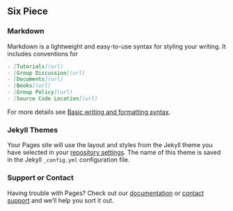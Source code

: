 ## Six Piece

### Markdown

Markdown is a lightweight and easy-to-use syntax for styling your writing. It includes conventions for

```markdown
- [Tutorials](url)
- [Group Discussion](url)
- [Documents](url)
- [Books](url)
- [Group Policy](url)
- [Source Code Location](url)
```

For more details see [Basic writing and formatting syntax](https://docs.github.com/en/github/writing-on-github/getting-started-with-writing-and-formatting-on-github/basic-writing-and-formatting-syntax).

### Jekyll Themes

Your Pages site will use the layout and styles from the Jekyll theme you have selected in your [repository settings](https://github.com/Marshall0526/Six-Piece/settings/pages). The name of this theme is saved in the Jekyll `_config.yml` configuration file.

### Support or Contact

Having trouble with Pages? Check out our [documentation](https://docs.github.com/categories/github-pages-basics/) or [contact support](https://support.github.com/contact) and we’ll help you sort it out.
